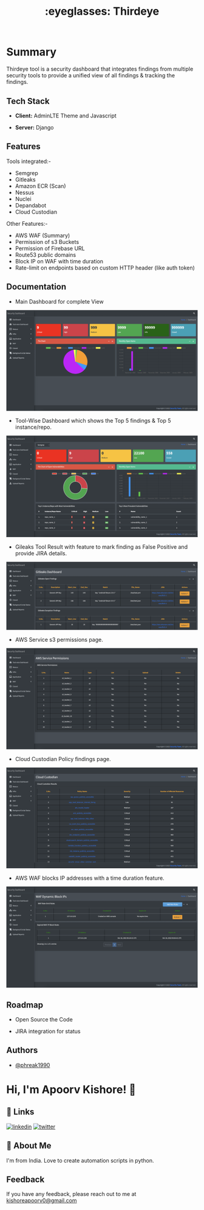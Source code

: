 
<h1 align="center">
  <br>
    :eyeglasses: Thirdeye
  <br>
  <br>
</h1>



# Summary

Thirdeye tool is a security dashboard that integrates findings from multiple security tools to provide a unified view of all findings & tracking the findings.


## Tech Stack

- **Client:** AdminLTE Theme and Javascript

- **Server:** Django


## Features
Tools integrated:-
- Semgrep
- Gitleaks
- Amazon ECR (Scan)
- Nessus
- Nuclei
- Depandabot
- Cloud Custodian

Other Features:-
- AWS WAF (Summary)
- Permission of s3 Buckets
- Permission of Firebase URL 
- Route53 public domains
- Block IP on WAF with time duration
- Rate-limit on endpoints based on custom HTTP header (like auth token)





## Documentation
- Main Dashboard for complete View

<img src="screenshots/1.png" alt=""></a>

- Tool-Wise Dashboard which shows the Top 5 findings & Top 5 instance/repo.

<img src="screenshots/2.png" alt=""></a>

- Gileaks Tool Result with feature to mark finding as False Positive and provide JIRA details. 

<img src="screenshots/3.png" alt=""></a>

- AWS Service s3 permissions page.

<img src="screenshots/4.png" alt=""></a>

- Cloud Custodian Policy findings page.

<img src="screenshots/5.png" alt=""></a>

- AWS WAF blocks IP addresses with a time duration feature.

<img src="screenshots/6.png" alt=""></a>
## Roadmap

- Open Source the Code

- JIRA integration for status


## Authors

- [@phreak1990](https://github.com/phreak1990)


# Hi, I'm Apoorv Kishore! 👋


## 🔗 Links
[![linkedin](https://img.shields.io/badge/linkedin-0A66C2?style=for-the-badge&logo=linkedin&logoColor=white)](https://www.linkedin.com/in/apoorv-kishore-18915453/)
[![twitter](https://img.shields.io/badge/twitter-1DA1F2?style=for-the-badge&logo=twitter&logoColor=white)](https://twitter.com/phreak1990)


## 🚀 About Me
I'm from India. Love to create automation scripts in python.


## Feedback

If you have any feedback, please reach out to me at kishoreapoorv0@gmail.com

